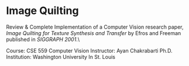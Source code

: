 # Image Quilting
Review & Complete Implementation of a Computer Vision research paper, *Image Quilting for Texture Synthesis and Transfer* by Efros and Freeman published in *SIGGRAPH 2001*.\

Course: CSE 559 Computer Vision
Instructor: Ayan Chakrabarti Ph.D.
Institution: Washington University In St. Louis
